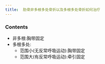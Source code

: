```yaml
---
title:  肋骨非多根多处骨折以及多根多处骨折如何治疗
--- 
```


### Contents
- 非多根:胸带固定
- 多根多处:
  - 范围小(无反常呼吸运动):胸带固定
  - 范围大(有反常呼吸运动):牵引固定
